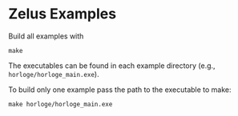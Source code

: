 # Zelus Examples

Build all examples with
```
make
```

The executables can be found in each example directory (e.g., `horloge/horloge_main.exe`).

To build only one example pass the path to the executable to make:
```
make horloge/horloge_main.exe
```
